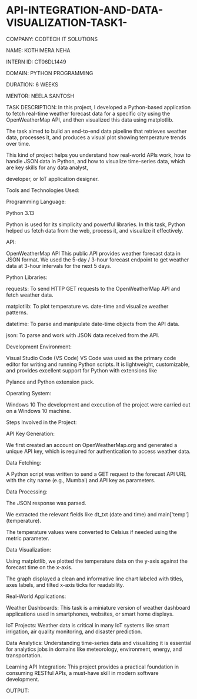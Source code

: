 # API-INTEGRATION-AND-DATA-VISUALIZATION-TASK1-

COMPANY: CODTECH IT SOLUTIONS

NAME: KOTHIMERA NEHA

INTERN ID: CT06DL1449

DOMAIN: PYTHON PROGRAMMING

DURATION: 6 WEEKS

MENTOR: NEELA SANTOSH

TASK DESCRIPTION: In this project, I developed a Python-based application to fetch real-time weather forecast data for a specific city using the OpenWeatherMap API, and then visualized this data using matplotlib.

The task aimed to build an end-to-end data pipeline that retrieves weather data, processes it, and produces a visual plot showing temperature trends over time.

This kind of project helps you understand how real-world APIs work, how to handle JSON data in Python, and how to visualize time-series data, which are key skills for any data analyst,

developer, or IoT application designer.

Tools and Technologies Used:

Programming Language:

Python 3.13

Python is used for its simplicity and powerful libraries. In this task, Python helped us fetch data from the web, process it, and visualize it effectively.

API:

OpenWeatherMap API This public API provides weather forecast data in JSON format. We used the 5-day / 3-hour forecast endpoint to get weather data at 3-hour intervals for the next 5 days.

Python Libraries:

requests: To send HTTP GET requests to the OpenWeatherMap API and fetch weather data.

matplotlib: To plot temperature vs. date-time and visualize weather patterns.

datetime: To parse and manipulate date-time objects from the API data.

json: To parse and work with JSON data received from the API.

Development Environment:

Visual Studio Code (VS Code) VS Code was used as the primary code editor for writing and running Python scripts. It is lightweight, customizable, and provides excellent support for Python with extensions like

Pylance and Python extension pack.

Operating System:

Windows 10 The development and execution of the project were carried out on a Windows 10 machine.

Steps Involved in the Project:

API Key Generation:

We first created an account on OpenWeatherMap.org and generated a unique API key, which is required for authentication to access weather data.

Data Fetching:

A Python script was written to send a GET request to the forecast API URL with the city name (e.g., Mumbai) and API key as parameters.

Data Processing:

The JSON response was parsed.

We extracted the relevant fields like dt_txt (date and time) and main['temp'] (temperature).

The temperature values were converted to Celsius if needed using the metric parameter.

Data Visualization:

Using matplotlib, we plotted the temperature data on the y-axis against the forecast time on the x-axis.

The graph displayed a clean and informative line chart labeled with titles, axes labels, and tilted x-axis ticks for readability.

Real-World Applications:

Weather Dashboards: This task is a miniature version of weather dashboard applications used in smartphones, websites, or smart home displays.

IoT Projects: Weather data is critical in many IoT systems like smart irrigation, air quality monitoring, and disaster prediction.

Data Analytics: Understanding time-series data and visualizing it is essential for analytics jobs in domains like meteorology, environment, energy, and transportation.

Learning API Integration: This project provides a practical foundation in consuming RESTful APIs, a must-have skill in modern software development.

OUTPUT:
